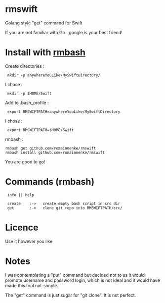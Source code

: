 # rmswift
Golang style "get" command for Swift

If you are not familiar with Go : google is your best friend!


# Install with [rmbash](https://github.com/romainmenke/rmbash)

Create directories :
```
 mkdir -p anywhereYouLike/MySwiftDirectory/
```

I chose : 
```
 mkdir -p $HOME/Swift
```
 
Add to .bash_profile :
```
 export RMSWIFTPATH=anywhereYouLike/MySwiftDirectory
```

I chose : 
```
 export RMSWIFTPATH=$HOME/Swift
```

rmbash :

```
rmbash get github.com/romainmenke/rmswift
rmbash install github.com/romainmenke/rmswift
```

You are good to go!


# Commands (rmbash)
```
 info || help 

 create    :->   create empty bash script in src dir
 get       :->   clone git repo into RMSWIFTPATH/src/

```

# Licence

Use it however you like

# Notes

I was contemplating a "put" command but decided not to as it would promote username and password login, which is not ideal and it would have made this tool not-simple. 

The "get" command is just sugar for "git clone". It is not perfect.
